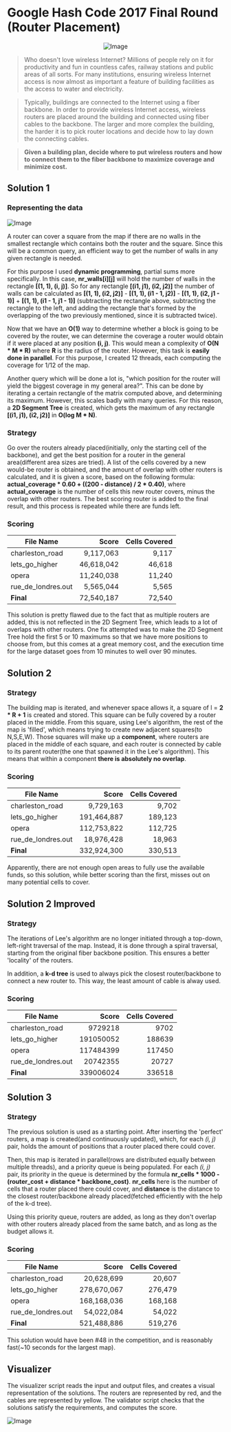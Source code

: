 # Google Hash Code 2017 Final Round (Router Placement)

<p align="center">
  <img src="https://github.com/user-attachments/assets/46f03c19-ac45-43db-af36-176572b49157" alt="Image" />
</p>

>Who doesn't love wireless Internet? Millions of people rely on it for productivity and fun in countless cafes, railway stations and public areas of all sorts. For many institutions, ensuring wireless Internet access is now almost as important a feature of building facilities as the access to water and electricity.

>Typically, buildings are connected to the Internet using a fiber backbone. In order to provide wireless Internet access, wireless routers are placed around the building and connected using fiber cables to the backbone. The larger and more complex the building, the harder it is to pick router locations and decide how to lay down the connecting cables.

>**Given a building plan, decide where to put wireless routers and how to connect them to the fiber backbone to maximize coverage and minimize cost.**

## Solution 1

### Representing the data

![Image](https://github.com/user-attachments/assets/bf0b6e9d-055c-4a38-9f9d-a18d715fb25f)

A router can cover a square from the map if there are no walls in the smallest rectangle which contains both the router and the square. Since this will be a common query, an efficient way
to get the number of walls in any given rectangle is needed.

For this purpose I used **dynamic programming**, partial sums more specifically. In this case, **nr_walls[i][j]** will hold the number of walls in the rectangle **[(1, 1), (i, j)]**. 
So for any rectangle **[(i1, j1), (i2, j2)]** the number of walls can be calculated as **[(1, 1), (i2, j2)]** - **[(1, 1), (i1 - 1, j2)]** - **[(1, 1), (i2, j1 - 1)]** + **[(1, 1), (i1 - 1, j1 - 1)]**
(subtracting the rectangle above, subtracting the rectangle to the left, and adding the rectangle that's formed by the overlapping of the two previously mentioned, since it is subtracted twice).

Now that we have an **O(1)** way to determine whether a block is going to be covered by the router, we can determine the coverage a router would obtain if it were placed at any position **(i, j)**.
This would mean a complexity of **O(N * M * R)** where **R** is the radius of the router. However, this task is **easily done in parallel**. For this purpose, I created 12 threads, each computing
the coverage for 1/12 of the map.

Another query which will be done a lot is, "which position for the router will yield the biggest coverage in my general area?". This can be done by iterating a certain rectangle of the matrix
computed above, and determining its maximum. However, this scales badly with many queries. For this reason, a **2D Segment Tree** is created, which gets the maximum of any rectangle **[(i1, j1), (i2, j2)]**
in **O(log M * N)**.

### Strategy

Go over the routers already placed(initially, only the starting cell of the backbone), and get the best position for a router in the general area(different area sizes are tried). A list of the cells covered
by a new would-be router is obtained, and the amount of overlap with other routers is calculated, and it is given a score, based on the following formula: **actual_coverage * 0.60 + ((200 - distance) / 2 * 0.40)**,
where **actual_coverage** is the number of cells this new router covers, minus the overlap with other routers. The best scoring router is added to the final result, and this process is repeated while there
are funds left.

### Scoring

| File Name          | Score    | Cells Covered |
|--------------------|---------:|--------------:|
| charleston_road    | 9,117,063  |         9,117  |
| lets_go_higher     | 46,618,042 |        46,618  |
| opera              | 11,240,038 |        11,240  |
| rue_de_londres.out | 5,565,044  |         5,565  |
| **Final**          | 72,540,187 |       72,540   |

This solution is pretty flawed due to the fact that as multiple routers are added, this is not reflected in the 2D Segment Tree, which leads to a lot of overlaps with other routers. One fix attempted was to make the 2D Segment Tree hold the first 5 or 10 maximums so that we have more positions to choose from, but this comes at a great memory cost, and the execution time for the large dataset goes from 10 minutes to well over 90 minutes.

## Solution 2

### Strategy

The building map is iterated, and whenever space allows it, a square of l = **2 * R + 1** is created and stored. This square can be fully covered by a router placed in the middle. From this square, using Lee's algorithm, the rest of the map is 'filled', which means trying to create new adjacent squares(to N,S,E,W). Those squares will make up a **component**, where routers are placed in the middle of each square, and each router is connected by cable to its parent router(the one that spawned it in the Lee's algorithm). This means that within a component **there is absolutely no overlap**. 

### Scoring

| File Name          | Score    | Cells Covered |
|--------------------|---------:|--------------:|
| charleston_road    | 9,729,163  |         9,702  |
| lets_go_higher     | 191,464,887|       189,123  |
| opera              | 112,753,822|       112,725  |
| rue_de_londres.out | 18,976,428 |        18,963  |
| **Final**          | 332,924,300|      330,513   |

Apparently, there are not enough open areas to fully use the available funds, so this solution, while better scoring than the first, misses out on many potential cells to cover.

## Solution 2 Improved

### Strategy

The iterations of Lee's algorithm are no longer initiated through a top-down, left-right traversal of the map. Instead, it is done through a spiral traversal, starting from the original fiber backbone position. This ensures a better 'locality' of the routers.

In addition, a **k-d tree** is used to always pick the closest router/backbone to connect a new router to. This way, the least amount of cable is alway used.

### Scoring

| File Name          | Score    | Cells Covered |
|--------------------|---------:|--------------:|
| charleston_road    | 9729218  |         9702  |
| lets_go_higher     | 191050052|       188639  |
| opera              | 117484399|       117450  |
| rue_de_londres.out | 20742355 |        20727  |
| **Final**          | 339006024|      336518   |

## Solution 3

### Strategy

The previous solution is used as a starting point. After inserting the 'perfect' routers, a map is created(and continuously updated), which, for each *(i, j)* pair, holds the amount of positions that a router placed there could cover.

Then, this map is iterated in parallel(rows are distributed equally between multiple threads), and a priority queue is being populated. For each *(i, j)* pair, its priority in the queue is determined by the formula **nr_cells * 1000 - (router_cost + distance * backbone_cost)**. **nr_cells** here is the number of cells that a router placed there could cover, and **distance** is the distance to the closest router/backbone already placed(fetched efficiently with the help of the k-d tree).

Using this priority queue, routers are added, as long as they don't overlap with other routers already placed from the same batch, and as long as the budget allows it.

### Scoring

| File Name          | Score    | Cells Covered |
|--------------------|---------:|--------------:|
| charleston_road    | 20,628,699 |     20,607  |
| lets_go_higher     | 278,670,067|    276,479  |
| opera              | 168,168,036|    168,168  |
| rue_de_londres.out | 54,022,084 |     54,022  |
| **Final**          | 521,488,886|   519,276   |

This solution would have been #48 in the competition, and is reasonably fast(~10 seconds for the largest map).

## Visualizer

The visualizer script reads the input and output files, and creates a visual representation of the solutions. The routers are represented by red, and
the cables are represented by yellow. The validator script checks that the solutions satisfy the requirements, and computes the score.

![Image](https://github.com/user-attachments/assets/b6421748-1ec8-4cd0-9ded-21fcddac1757)